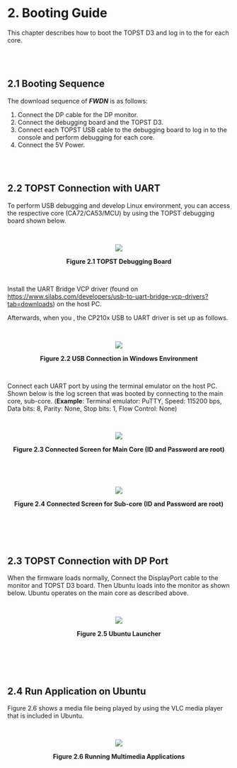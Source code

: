 #  2. Booting Guide

This chapter describes how to boot the TOPST D3 and log in to the for each core.

<br><br>

## 2.1 Booting Sequence

The download sequence of ***FWDN*** is as follows:

1. Connect the DP cable for the DP monitor.
2. Connect the debugging board and the TOPST D3.
3. Connect each TOPST USB cable to the debugging board to log in to the console and perform debugging for each core.
4. Connect the 5V Power.

<br><br>

## 2.2 TOPST Connection with UART

To perform USB debugging and develop Linux environment, you can access the respective core (CA72/CA53/MCU) by using the TOPST debugging board shown below.

<br><div align="center">
    <img src="https://github.com/topst-development/Documentation/assets/161264431/6e2d9a76-da7f-4eb4-ad84-2e2930608643">
    <p><strong>Figure 2.1 TOPST Debugging Board</strong></p>
</div><br>

Install the UART Bridge VCP driver (found on https://www.silabs.com/developers/usb-to-uart-bridge-vcp-drivers?tab=downloads) on the host PC.

Afterwards, when you , the CP210x USB to UART driver is set up as follows.

<br><div align="center">
    <img src="https://github.com/topst-development/Documentation/assets/161264431/16b4b37d-26ca-4258-b0fa-a512e9bcf31c">
    <p><strong>Figure 2.2 USB Connection in Windows Environment</strong></p>
</div><br>

Connect each UART port by using the terminal emulator on the host PC. Shown below is the log screen that was booted by connecting to the main core, sub-core. (**Example**: Terminal emulator: PuTTY, Speed: 115200 bps, Data bits: 8, Parity: None, Stop bits: 1, Flow Control: None)

<br><div align="center">
    <img src="https://github.com/topst-development/Documentation/assets/161264431/82ef4434-a683-416d-a03a-92983bd95d91">
    <p><strong>Figure 2.3 Connected Screen for Main Core (ID and Password are root)</strong></p>
</div><br>

<br><div align="center">
    <img src="https://github.com/topst-development/Documentation/assets/161264431/6b4f9127-fc0c-44d3-b1f5-09ad8ddbc388" >
    <p><strong>Figure 2.4 Connected Screen for Sub-core (ID and Password are root)</strong></p>
</div><br>


<br><br>

## 2.3 TOPST Connection with DP Port

When the firmware loads normally, Connect the DisplayPort cable to the monitor and TOPST D3 board. Then Ubuntu loads into the monitor as shown below. Ubuntu operates on the main core as described above.

<br><div align="center">
    <img src="https://github.com/topst-development/Documentation/assets/161264431/8ac90191-3185-4754-9c37-c1f0c6baab21">
    <p><strong>Figure 2.5 Ubuntu Launcher</strong></p>
</div><br>

<br><br>

## 2.4 Run Application on Ubuntu

Figure 2.6 shows a media file being played by using the VLC media player that is included in Ubuntu.

<br><div align="center">
    <img src="https://github.com/topst-development/Documentation/assets/161264431/7bafa0b3-8124-4a27-95ff-b6a04f11d61e">
    <p><strong>Figure 2.6 Running Multimedia Applications</strong></p>
</div><br>

